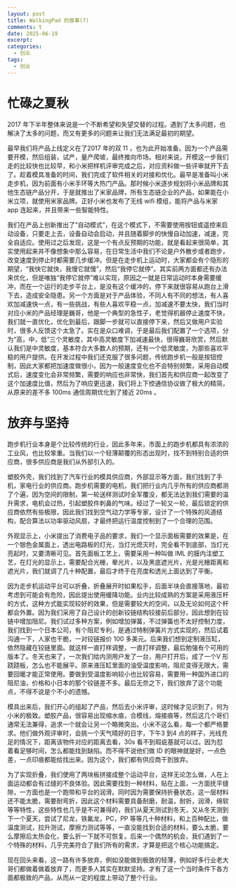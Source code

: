 ```yaml
---
layout: post
title: WalkingPad 的故事(7)
comments: t
date: 2025-06-19
excerpt:
categories:
  - 创业
tags:
  - 创业
---
```



# 忙碌之夏秋

2017 年下半年整体来说是一个不断希望和失望交替的过程。遇到了太多问题，也解决了太多的问题，而又有更多的问题来让我们无法满足最初的期望。

最早我们将产品上线定义在了2017 年的双 11 ，也为此开始准备。因为一个产品需要开模，然后组装，试产，量产爬坡，最终推向市场。相对来说，开模这一步我们走的比较快也比较早，和小米把样机评审完成之后，对应资料做一些评审就开下去了。趁着模具准备的时间，我们完成了软件相关的对接和优化。最早是准备叫小米走步机，因为前面有小米手环等大热门产品。那时候小米逐步规划将小米品牌和其他生态链产品分开，于是就推出了米家品牌，所有生态链企业的产品，如果能在小米立项，就使用米家品牌。正好小米也发布了无线 wifi 模组，能将产品与米家 app 连起来，并且带来一些智能特性。

我们在产品上创新推出了“自动模式”，在这个模式下，不需要使用按钮或遥控来启动设备，只要走上去，设备自动会启动，并且随着脚步的快慢自动加速，减速，完全自适应。使用过之后发现，这是一个有点反预期的功能，就是看起来很简单，其实使用起来并不像想象中那么容易，在日常生活中我们不论是户外散步或者跑步，改变速度到停止时都需要几步缓冲。但是在走步机上运动时，大家都会有个隐形的期望，“我快它就快，我慢它就慢”，然后“我停它就停”。其实前两方面都还有办法来优化，但是唯独“我停它就停”难以实现，原因之一就是日常运动时本身需要缓冲，而在一个运行的走步平台上，是没有这个缓冲的，停下来就很容易从跑台上滑下去，造成安全隐患。另一个方面是对于产品体验，不同人有不同的想法，有人喜欢加减速快一点，有一些挑战，有些人喜欢平稳一点，加减速不要太快，我们当时对应小米的产品经理是巍哥，他是一个典型的急性子，老觉得机器停止速度不快，我们就一直优化，优化到最后，跟脚一步就可以直接停下来，然后又做用户实验时，很多人反馈这个太急了。实在是众口难调，于是最后我们配置了一个选项，分为“高，中，低”三个灵敏度，其中高灵敏度下加减速最快，很得巍哥欣赏，然后默认我们是中灵敏度，基本符合大多数人的预期，还有一个低灵敏度，为那些喜欢平稳的用户提供。在开发过程中我们还克服了很多问题，传统跑步机一般是按钮控制，因此大家都把加速度做很小，因为一般速度变化也不会特别频繁，采用自动模式后，速度变化会非常频繁，需要的响应也非常快，我们首先和供应商一起改变了这个加速度比值，然后为了响应更迅速，我们将上下控通信协议做了极大的精简，从原来的差不多 100ms 通信周期优化到了接近 20ms 。


# 放弃与坚持

跑步机行业本身是个比较传统的行业，因此多年来，市面上的跑步机都具有浓浓的工业风，也比较笨重。当我们以一个轻薄颠覆的形态出现时，找不到特别合适的供应商，很多供应商是我们从外部引入的。

塑胶外壳，我们找到了汽车行业的模具供应商，外部显示等方面，我们找到了手机，家电行业的供应商。跑步机需要的电机，我们把行业内几乎所有的供应商都测了个遍，因为空间的限制，第一轮送样测试时全军覆没，都无法达到我们需要的温升需求，电机会过热，引起塑胶件刺鼻的气味。经过了一轮又一轮，最后锁定的供应商依然有些极限，因此我们找到空气动力学等专家，设计了一个特殊的风道结构，配合算法以功率驱动风扇，才最终把运行温度控制到了一个合理的范围。

外观显示上，小米提出了消费电子品的要求，我们一个显示面板需要的效果是，在一个银色金属面上，透出电路板的灯光，当灯光熄灭时，完全看不到底部，当灯光亮起时，又要清晰可见。首先面板工艺上，需要采用一种叫做 IML 的膜内注塑工艺，在灯光的显示上，需要配合光栅，晕光片，以及黑底遮光片，光是光栅距离和遮光片，我们就调了几十种配置，最后才终于在亮度和透光上面达到了平衡。

因为走步机运动平台可以折叠，折叠展开时如果松手，后面半块会直接落地，最初考虑到可能会有危险，因此提出使用缓降功能。业内比较成熟的方案是采用液压杆的方式，这种方式能实现较好的效果，但是需要较大的空间，以及无论如何这个杆都会外置。因为我们采用了自己设计的创新铰链结构铰接前后部分，因此想到在铰链中增加阻尼。我们试过多种方案，例如增加弹簧，不过弹簧也不太好控制力度，我们找到一个日本公司，有个阻尼专利，是通过特制弹簧片方式实现的，然后试着沟通一下，人家也干脆，一对铰链报价 100 多美元。后来我们想到定制液压缸，依然隐藏在铰链里面。就这样一直打样调整，一直打样调整，最后勉强有个可用的版本了。冬天也来了，一次我们给内测用户发了一台，用户打开后，成了一个V 形跷跷板，怎么也不能展平。原来液压缸里面的油受温度影响，阻尼变得无限大，需要回暖才能正常使用。要做到受温度影响较小也比较容易，需要用一种国外进口的阻尼油，价格和小日本的那个铰链差不多。最后无奈之下，我们放弃了这个功能点，不得不说是个不小的遗憾。

模具出来后，我们开心的组起了产品，然后去小米评审，这时候才见识到了，何为小米的极致。塑胶产品，很容易出现缩水痕，合模线，熔接痕等，然后这几个哥们通常无法兼得，追求一个就会让另一个略微突出。小米不这么看，每一个都严格要求。他们做外观评审时，会挑一个天气晴好的日字，下午3 到4 点的样子，光线充足的情况下，距离该物件对应的距离去看，30s 看不到瑕疵基就可以过。因为怼着看足够时间，怎么都能找到缺陷。而不得不说他们做 ID 的眼神就是好，一点色差，一点印痕都能给找出来。因为这个，我们都有供应商干到放弃。

为了实现折叠，我们使用了两块板拼接成整个运动平台，这样无论怎么做，人在上面运动都会有过缝的不良体验。因此需要找到一种材料，贴在上面，一方面抚平缝隙，一方面也是一个跑带和平台的润滑。同时因为需要保持折叠状态，这一层材料还不能太脆，需要耐弯折，因此这个材料需要具备耐磨，耐温，耐折，润滑，绵软等等特性，这些特性也几乎是不可兼得的，我们从夏天测试到冬天，又从冬天测到下一个夏天，尝试了尼龙，铁氟龙，PC，PP 等等几十种材料，和上百种配比，做温度测试，拉升测试，摩擦力测试等等，一直没能找到合适的材料，要么太脆，要么摩擦后太热会化，要么折一下就不可恢复。后来一个偶然的机会，我们遇到了一个特殊的材料，几乎完美符合了我们所有的需求，才算是把这个核心功能搞定。

现在回头来看，这一路有许多放弃，例如没能做到极致的轻薄，例如好多行业老大哥们都做着做着放弃了，而更多人其实在默默坚持。才有了这一个当时条件下各方面都极致的产品，从而从一定的程度上带动了整个行业。
